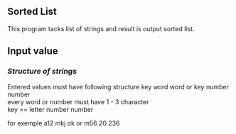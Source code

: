 ##  **Sorted List**

This program tacks list of strings  and result is output sorted list.

##  **Input value**
###   ***Structure of strings***

Entered values must have following structure
key  word   word      or     key   number   number                      
every word or number must have 1 - 3 character                                        
key ==  letter   number   number                                                                              

for exemple a12 mkj ok     or     m56 20 236                              

